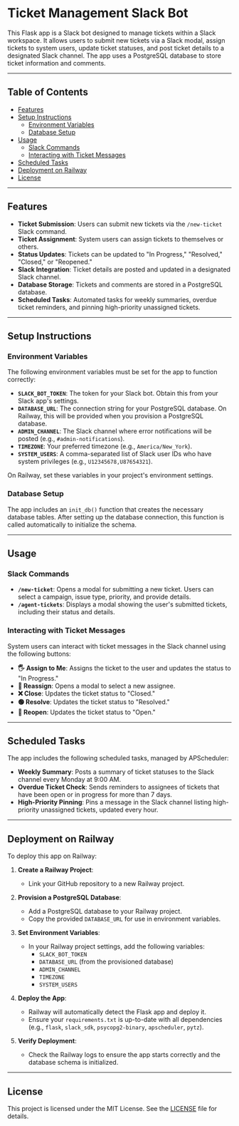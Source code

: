# Ticket Management Slack Bot

This Flask app is a Slack bot designed to manage tickets within a Slack workspace. It allows users to submit new tickets via a Slack modal, assign tickets to system users, update ticket statuses, and post ticket details to a designated Slack channel. The app uses a PostgreSQL database to store ticket information and comments.

---

## Table of Contents

- [Features](#features)
- [Setup Instructions](#setup-instructions)
  - [Environment Variables](#environment-variables)
  - [Database Setup](#database-setup)
- [Usage](#usage)
  - [Slack Commands](#slack-commands)
  - [Interacting with Ticket Messages](#interacting-with-ticket-messages)
- [Scheduled Tasks](#scheduled-tasks)
- [Deployment on Railway](#deployment-on-railway)
- [License](#license)

---

## Features

- **Ticket Submission**: Users can submit new tickets via the `/new-ticket` Slack command.
- **Ticket Assignment**: System users can assign tickets to themselves or others.
- **Status Updates**: Tickets can be updated to "In Progress," "Resolved," "Closed," or "Reopened."
- **Slack Integration**: Ticket details are posted and updated in a designated Slack channel.
- **Database Storage**: Tickets and comments are stored in a PostgreSQL database.
- **Scheduled Tasks**: Automated tasks for weekly summaries, overdue ticket reminders, and pinning high-priority unassigned tickets.

---

## Setup Instructions

### Environment Variables

The following environment variables must be set for the app to function correctly:

- **`SLACK_BOT_TOKEN`**: The token for your Slack bot. Obtain this from your Slack app's settings.
- **`DATABASE_URL`**: The connection string for your PostgreSQL database. On Railway, this will be provided when you provision a PostgreSQL database.
- **`ADMIN_CHANNEL`**: The Slack channel where error notifications will be posted (e.g., `#admin-notifications`).
- **`TIMEZONE`**: Your preferred timezone (e.g., `America/New_York`).
- **`SYSTEM_USERS`**: A comma-separated list of Slack user IDs who have system privileges (e.g., `U12345678,U87654321`).

On Railway, set these variables in your project's environment settings.

### Database Setup

The app includes an `init_db()` function that creates the necessary database tables. After setting up the database connection, this function is called automatically to initialize the schema.

---

## Usage

### Slack Commands

- **`/new-ticket`**: Opens a modal for submitting a new ticket. Users can select a campaign, issue type, priority, and provide details.
- **`/agent-tickets`**: Displays a modal showing the user's submitted tickets, including their status and details.

### Interacting with Ticket Messages

System users can interact with ticket messages in the Slack channel using the following buttons:

- **🖐 Assign to Me**: Assigns the ticket to the user and updates the status to "In Progress."
- **🔁 Reassign**: Opens a modal to select a new assignee.
- **❌ Close**: Updates the ticket status to "Closed."
- **🟢 Resolve**: Updates the ticket status to "Resolved."
- **🔄 Reopen**: Updates the ticket status to "Open."

---

## Scheduled Tasks

The app includes the following scheduled tasks, managed by APScheduler:

- **Weekly Summary**: Posts a summary of ticket statuses to the Slack channel every Monday at 9:00 AM.
- **Overdue Ticket Check**: Sends reminders to assignees of tickets that have been open or in progress for more than 7 days.
- **High-Priority Pinning**: Pins a message in the Slack channel listing high-priority unassigned tickets, updated every hour.

---

## Deployment on Railway

To deploy this app on Railway:

1. **Create a Railway Project**:
   - Link your GitHub repository to a new Railway project.

2. **Provision a PostgreSQL Database**:
   - Add a PostgreSQL database to your Railway project.
   - Copy the provided `DATABASE_URL` for use in environment variables.

3. **Set Environment Variables**:
   - In your Railway project settings, add the following variables:
     - `SLACK_BOT_TOKEN`
     - `DATABASE_URL` (from the provisioned database)
     - `ADMIN_CHANNEL`
     - `TIMEZONE`
     - `SYSTEM_USERS`

4. **Deploy the App**:
   - Railway will automatically detect the Flask app and deploy it.
   - Ensure your `requirements.txt` is up-to-date with all dependencies (e.g., `flask`, `slack_sdk`, `psycopg2-binary`, `apscheduler`, `pytz`).

5. **Verify Deployment**:
   - Check the Railway logs to ensure the app starts correctly and the database schema is initialized.

---

## License

This project is licensed under the MIT License. See the [LICENSE](LICENSE) file for details.